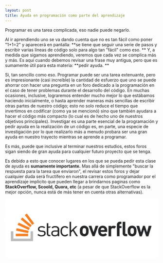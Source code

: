 ```yaml
---
layout: post
title: Ayuda en programación como parte del aprendizaje
---
```


Programar es una tarea complicada, eso nadie puede negarlo.

Al ir aprendiendo uno se va dando cuenta que no es tan fácil como poner "1+1=2" y aparecerá en pantalla: **se tiene que seguir una serie de pasos y escribir varias líneas de código solo para algo tan "fácil" como eso. ** Y, a medida que sigamos aprendiendo, veremos que cada vez se complica más y más. Es aquí cuando debemos revisar una frase muy antigua, pero que es sumamente útil para esta materia: **pedir ayuda. **

Si, tan sencillo como eso. Programar puede ser una tarea extenuante, pero es impresionante (casi increíble) la cantidad de esfuerzo que uno se puede ahorrar con hacer una pregunta en un foro dedicado a la programación en el caso de tener problemas durante el desarrollo del código. En muchas ocasiones, inclusive, lograremos entender mucho mejor lo que estábamos haciendo inicialmente, o hasta aprender maneras más sencillas de escribir otras partes de nuestro código; esto no solo reduce el tiempo que invertimos en codificar (como ya se mencionó) sino que también ayudara a hacer el código más compacto (lo cual es de hecho uno de nuestros objetivos principales). Investigar es una parte esencial de la programación y pedir ayuda en la realización de un código es, en parte, una especie de investigación por lo que realizarlo más a menudo probara ser una gran ayuda en nuestro trayecto mientras se aprende a programar.

Es más, puede que inclusive al terminar nuestros estudios, estos foros sigan siendo de gran ayuda para cualquier futuro proyecto que se tenga.

Es debido a esto que conocer lugares en los que se pueda pedir esta clase de ayuda es **sumamente importante.** Mas allá de simplemente "buscar la respuesta para la tarea que enviaron", el revisar estos foros y dejar cualquier duda será fructífero en nuestra carrera como programador por el aprendizaje implícito que pueden llegar a brindarnos paginas como **StackOverflow, Scoold, Quora, etc** (a pesar de que StackOverflow es la mejor opción, nunca está de más tener en cuenta otras alternativas).

![El grande](/images/SOlogo.png)

